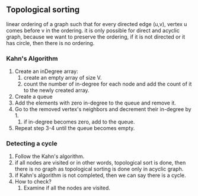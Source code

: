 ## Topological sorting

linear ordering of a graph such that for every directed edge (u,v), vertex u comes before v in the ordering.
it is only possible for direct and acyclic graph, because we want to preserve the ordering, if it is not directed or it has circle, then there is no ordering.

### Kahn's Algorithm

1. Create an inDegree array:
   1. create an empty array of size V.
   2. count the number of in-degree for each node and add the count of it to the newly created array.
2. Create a queue
3. Add the elements with zero in-degree to the queue and remove it.
4. Go to the removed vertex's neighbors and decrement their in-degree by 1.
   1. if in-degree becomes zero, add to the queue.
5. Repeat step 3-4 until the queue becomes empty.

### Detecting a cycle

1. Follow the Kahn's algorithm.
2. if all nodes are visited or in other words, topological sort is done, then there is no graph as topological sorting is done only in acyclic graph.
3. if Kahn's algorithm is not completed, then we can say there is a cycle.
4. How to check?
   1. Examine if all the nodes are visited.
